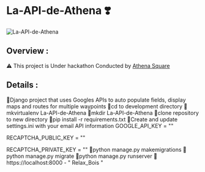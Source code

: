 # La-API-de-Athena ❣️

![La-API-de-Athena](https://socialify.git.ci/nobrains-29/La-API-de-Athena/image?description=1&font=Source%20Code%20Pro&forks=1&issues=1&language=1&pattern=Overlapping%20Hexagons&pulls=1&stargazers=1&theme=Dark)


## Overview :


⚠️ This project is Under hackathon Conducted by [Athena Square](https://dare2compete.com/p/athenahack-internship-opportunity-to-top-50-min-stipend-rs-20000-athenasquare-236660?lb=xBdlhru)


## Details :

🎯Django project that uses Googles APIs to auto populate fields, display maps and routes for multiple waypoints
🎯cd to development directory
🎯mkvirtualenv La-API-de-Athena
🎯mkdir La-API-de-Athena 
🎯clone repository to new directory
🎯pip install -r requirements.txt
🎯Create and update settings.ini with your email API information
GOOGLE_API_KEY = ""

RECAPTCHA_PUBLIC_KEY = ""

RECAPTCHA_PRIVATE_KEY = ""
🎯python manage.py makemigrations
🎯python manage.py migrate
🎯python manage.py runserver
🎯https://localhost:8000 - " Relax_Bois "






